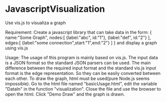 # JavascriptVisualization
Use vis.js to visualiza a graph

Requirement:
Create a javascript library that can take data in the form:
{
name:"Some Graph",
nodes:[
    {label:"abc", id:"1"},
    {label:"def", id:"2"}
],
edges:[
    {label:"some connection",start:"1",end:"2"}
]
}
and display a graph using vis.js

Usage:
  The usage of this program is mainly based on vis.js.
  The input data is a JSON format so the standard JSON parsers can be used. The main difference between the required input format 
and the standard vis.js input format is the edge representation. So they can be easily converted between each other.
  To draw the graph, html must be used(pure Node.js seems impossible). Go to the html file named "basicUsage.html", edit 
the variable "DataIn" in the function "visualization". Close the file and use the browser to open the html. Click "Demo
Draw" and the graph is drawn.
